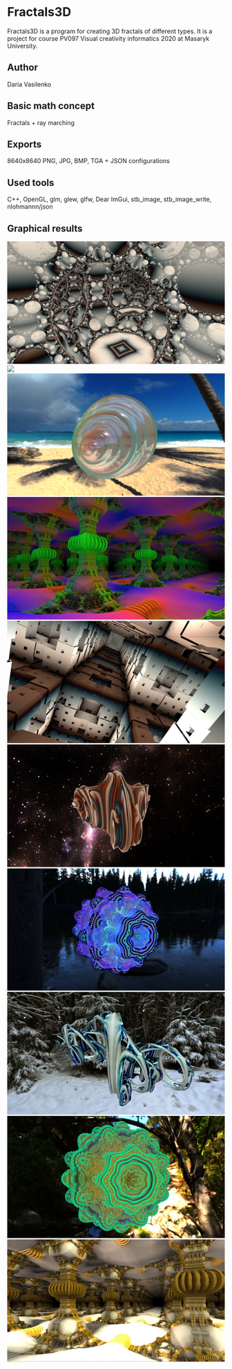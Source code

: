 # Fractals3D
Fractals3D is a program for creating 3D fractals of different types. It is a project for course PV097 Visual
creativity informatics 2020 at Masaryk University.

## Author
Daria Vasilenko

## Basic math concept
Fractals + ray marching

## Exports
8640x8640 PNG, JPG, BMP, TGA + JSON configurations

## Used tools
C++, OpenGL, glm, glew, glfw, Dear ImGui, stb_image, stb_image_write, nlohmannn/json

## Graphical results
![](https://github.com/DashaVasilenko/Fractals/raw/master/1.png)
![](https://github.com/DashaVasilenko/Fractals/raw/master/2_1.png)
![](https://github.com/DashaVasilenko/Fractals/raw/master/3.png)
![](https://github.com/DashaVasilenko/Fractals/raw/master/4.png)
![](https://github.com/DashaVasilenko/Fractals/raw/master/5.png)
![](https://github.com/DashaVasilenko/Fractals/raw/master/6.png)
![](https://github.com/DashaVasilenko/Fractals/raw/master/7.png)
![](https://github.com/DashaVasilenko/Fractals/raw/master/8.png)
![](https://github.com/DashaVasilenko/Fractals/raw/master/9.jpg)
![](https://github.com/DashaVasilenko/Fractals/raw/master/10.jpg)






